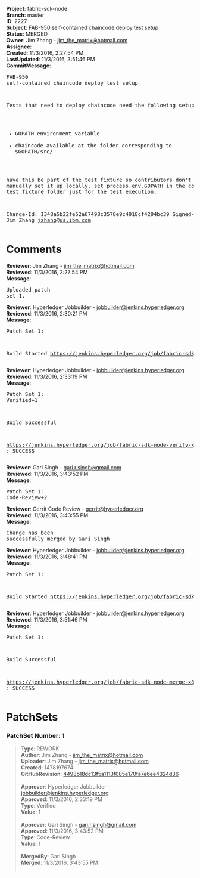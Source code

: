 <strong>Project</strong>: fabric-sdk-node<br><strong>Branch</strong>: master<br><strong>ID</strong>: 2227<br><strong>Subject</strong>: FAB-950 self-contained chaincode deploy test setup<br><strong>Status</strong>: MERGED<br><strong>Owner</strong>: Jim Zhang - jim_the_matrix@hotmail.com<br><strong>Assignee</strong>:<br><strong>Created</strong>: 11/3/2016, 2:27:54 PM<br><strong>LastUpdated</strong>: 11/3/2016, 3:51:46 PM<br><strong>CommitMessage</strong>:<br><pre>FAB-950 self-contained chaincode deploy test setup

Tests that need to deploy chaincode need the following setup:
- GOPATH environment variable
- chaincode available at the folder corresponding to
$GOPATH/src/<the GO package>

have this be part of the test fixture so contributors don't have to
manually set it up locally. set process.env.GOPATH in the code to
the test fixture folder just for the test execution.

Change-Id: I348a5b32fe52a67498c3578e9c4918cf4294bc39
Signed-off-by: Jim Zhang <jzhang@us.ibm.com>
</pre><h1>Comments</h1><strong>Reviewer</strong>: Jim Zhang - jim_the_matrix@hotmail.com<br><strong>Reviewed</strong>: 11/3/2016, 2:27:54 PM<br><strong>Message</strong>: <pre>Uploaded patch set 1.</pre><strong>Reviewer</strong>: Hyperledger Jobbuilder - jobbuilder@jenkins.hyperledger.org<br><strong>Reviewed</strong>: 11/3/2016, 2:30:21 PM<br><strong>Message</strong>: <pre>Patch Set 1:

Build Started https://jenkins.hyperledger.org/job/fabric-sdk-node-verify-x86_64/58/</pre><strong>Reviewer</strong>: Hyperledger Jobbuilder - jobbuilder@jenkins.hyperledger.org<br><strong>Reviewed</strong>: 11/3/2016, 2:33:19 PM<br><strong>Message</strong>: <pre>Patch Set 1: Verified+1

Build Successful 

https://jenkins.hyperledger.org/job/fabric-sdk-node-verify-x86_64/58/ : SUCCESS</pre><strong>Reviewer</strong>: Gari Singh - gari.r.singh@gmail.com<br><strong>Reviewed</strong>: 11/3/2016, 3:43:52 PM<br><strong>Message</strong>: <pre>Patch Set 1: Code-Review+2</pre><strong>Reviewer</strong>: Gerrit Code Review - gerrit@hyperledger.org<br><strong>Reviewed</strong>: 11/3/2016, 3:43:55 PM<br><strong>Message</strong>: <pre>Change has been successfully merged by Gari Singh</pre><strong>Reviewer</strong>: Hyperledger Jobbuilder - jobbuilder@jenkins.hyperledger.org<br><strong>Reviewed</strong>: 11/3/2016, 3:48:41 PM<br><strong>Message</strong>: <pre>Patch Set 1:

Build Started https://jenkins.hyperledger.org/job/fabric-sdk-node-merge-x86_64/22/</pre><strong>Reviewer</strong>: Hyperledger Jobbuilder - jobbuilder@jenkins.hyperledger.org<br><strong>Reviewed</strong>: 11/3/2016, 3:51:46 PM<br><strong>Message</strong>: <pre>Patch Set 1:

Build Successful 

https://jenkins.hyperledger.org/job/fabric-sdk-node-merge-x86_64/22/ : SUCCESS</pre><h1>PatchSets</h1><h3>PatchSet Number: 1</h3><blockquote><strong>Type</strong>: REWORK<br><strong>Author</strong>: Jim Zhang - jim_the_matrix@hotmail.com<br><strong>Uploader</strong>: Jim Zhang - jim_the_matrix@hotmail.com<br><strong>Created</strong>: 1478197674<br><strong>GitHubRevision</strong>: [4498b18dc13f5a1113f085e170fa7e6ee4324d36](https://github.com/hyperledger/fabric-sdk-node/commit/4498b18dc13f5a1113f085e170fa7e6ee4324d36)<br><br><strong>Approver</strong>: Hyperledger Jobbuilder - jobbuilder@jenkins.hyperledger.org<br><strong>Approved</strong>: 11/3/2016, 2:33:19 PM<br><strong>Type</strong>: Verified<br><strong>Value</strong>: 1<br><br><strong>Approver</strong>: Gari Singh - gari.r.singh@gmail.com<br><strong>Approved</strong>: 11/3/2016, 3:43:52 PM<br><strong>Type</strong>: Code-Review<br><strong>Value</strong>: 1<br><br><strong>MergedBy</strong>: Gari Singh<br><strong>Merged</strong>: 11/3/2016, 3:43:55 PM<br><br></blockquote>